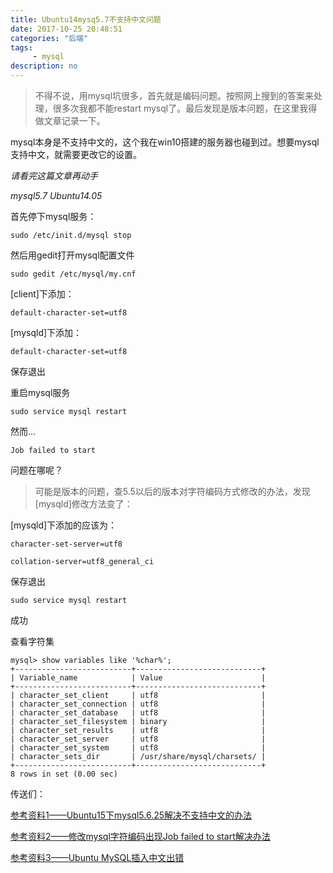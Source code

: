 ```yaml
---
title: Ubuntu14mysq5.7不支持中文问题
date: 2017-10-25 20:48:51
categories: "后端"
tags:
     - mysql
description: no
---
```


> 不得不说，用mysql坑很多，首先就是编码问题。按照网上搜到的答案来处理，很多次我都不能restart mysql了。最后发现是版本问题，在这里我得做文章记录一下。
<!--more-->

mysql本身是不支持中文的，这个我在win10搭建的服务器也碰到过。想要mysql支持中文，就需要更改它的设置。

*请看完这篇文章再动手*

*mysql5.7 Ubuntu14.05*

首先停下mysql服务：
```
sudo /etc/init.d/mysql stop
```
然后用gedit打开mysql配置文件
```
sudo gedit /etc/mysql/my.cnf
```
[client]下添加：
```
default-character-set=utf8
```
[mysqld]下添加：
```
default-character-set=utf8
```
保存退出

重启mysql服务
```
sudo service mysql restart
```
然而...
```
Job failed to start
```

问题在哪呢？
> 可能是版本的问题，查5.5以后的版本对字符编码方式修改的办法，发现[mysqld]修改方法变了：

[mysqld]下添加的应该为：
```
character-set-server=utf8

collation-server=utf8_general_ci
```
保存退出
```
sudo service mysql restart
```
成功

查看字符集
```
mysql> show variables like '%char%';
+--------------------------+----------------------------+
| Variable_name            | Value                      |
+--------------------------+----------------------------+
| character_set_client     | utf8                       |
| character_set_connection | utf8                       |
| character_set_database   | utf8                       |
| character_set_filesystem | binary                     |
| character_set_results    | utf8                       |
| character_set_server     | utf8                       |
| character_set_system     | utf8                       |
| character_sets_dir       | /usr/share/mysql/charsets/ |
+--------------------------+----------------------------+
8 rows in set (0.00 sec)
```

传送们：

[参考资料1——Ubuntu15下mysql5.6.25解决不支持中文的办法](https://www.2cto.com/database/201509/443147.html)

[参考资料2——修改mysql字符编码出现Job failed to start解决办法](https://www.2cto.com/database/201207/139548.html)

[参考资料3——Ubuntu MySQL插入中文出错](http://www.linuxidc.com/Linux/2009-05/20163.htm)
